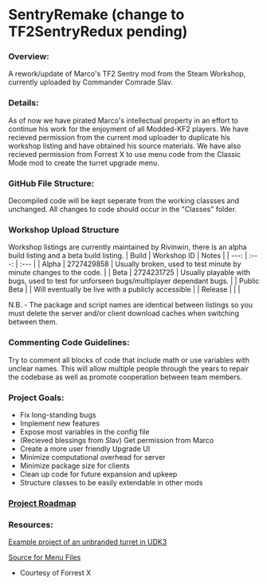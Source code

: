 # SentryRemake (change to TF2SentryRedux pending)

### Overview:
A rework/update of Marco's TF2 Sentry mod from the Steam Workshop, currently uploaded by Commander Comrade Slav.


### Details:
As of now we have pirated Marco's intellectual property in an effort to continue his work for the enjoyment of all Modded-KF2 players. We have recieved permission from the current mod uploader to duplicate his workshop listing and have obtained his source materials. We have also recieved permission from Forrest X to use menu code from the Classic Mode mod to create the turret upgrade menu.


### GitHub File Structure:
Decompiled code will be kept seperate from the working classses and unchanged. All changes to code should occur in the "Classes" folder.


### Workshop Upload Structure
Workshop listings are currently maintained by Rivinwin, there is an alpha build listing and a beta build listing.
| Build | Workshop ID | Notes |
| ---: | :---: | :--- |
| Alpha | 2727429858 | Usually broken, used to test minute by minute changes to the code. |
| Beta | 2724231725 | Usually playable with bugs, used to test for unforseen bugs/multiplayer dependant bugs. |
| Public Beta | | Will eventually be live with a publicly accessible |
| Release | | |

N.B. - The package and script names are identical between listings so you must delete the server and/or client download caches when switching between them.


### Commenting Code Guidelines:
Try to comment all blocks of code that include math or use variables with unclear names. This will allow multiple people through the years to repair the codebase as well as promote cooperation between team members.


### Project Goals:
- Fix long-standing bugs
- Implement new features
- Expose most variables in the config file
- (Recieved blessings from Slav) Get permission from Marco
- Create a more user friendly Upgrade UI
- Minimize computational overhead for server
- Minimize package size for clients
- Clean up code for future expansion and upkeep
- Structure classes to be easily extendable in other mods


### [Project Roadmap](ROADMAP.md)


### Resources:
[Example project of an unbranded turret in UDK3](https://docs.unrealengine.com/udk/Three/MasteringUnrealScriptStates.html#TUTORIAL%2011.5%20%E2%80%93%20TURRET,%20PART%20I:%20MU_AUTOTURRET%20CLASS%20AND%20STRUCT%20DECLARATION)

[Source for Menu Files](https://github.com/ForrestMarkX/KFClassicMode)
- Courtesy of Forrest X